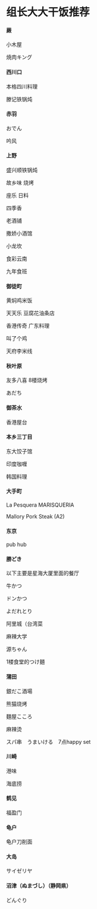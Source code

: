 # 组长大大干饭推荐

#### 蕨

小木屋

焼肉キング

#### 西川口

本格四川料理

滕记铁锅炖

#### 赤羽

おでん

吟风

#### 上野

盛兴顺铁锅炖

故乡味  烧烤 

座乐  日料

四季香

老酒铺

撒娇小酒馆

小龙坎

食彩云南

九年食班

#### 御徒町

黄焖鸡米饭

天天乐 豆腐花油条店

香港传奇 广东料理

叫了个鸡

天府李米线

#### 秋叶原 

友多八喜 8楼烧烤

あだち

#### 御茶水

香港屋台

#### 本乡三丁目

东大饺子馆

印度咖喱

韩国料理

#### 大手町

La Pesquera MARISQUERIA

Mallory Pork Steak   (A2)

#### 东京

pub hub

#### 勝どき

以下主要是星海大厦里面的餐厅

牛かつ

ドンかつ

よだれとり

阿里城（台湾菜

麻辣大学

源ちゃん

1楼食堂的つけ麺

#### 蒲田

銀だこ酒場

熊猫烧烤

麵屋こころ

麻辣烫

スパ串　うまいける　7点happy set

#### 川崎

港味

海底捞

#### 鹤见

福盈门

#### 龟户

龟户刀削面

#### 大岛

サイゼリヤ

#### 沼津（ぬまづし）（静岡県）

どんぐり

